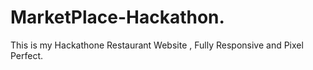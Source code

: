 # MarketPlace-Hackathon.
This is my Hackathone Restaurant Website , Fully Responsive and Pixel Perfect.
